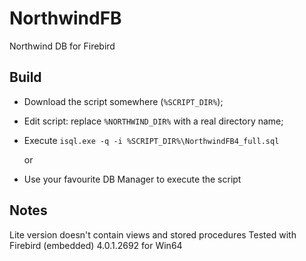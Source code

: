 # NorthwindFB

Northwind DB for Firebird

## Build

- Download the script somewhere (`%SCRIPT_DIR%`);
- Edit script: replace `%NORTHWIND_DIR%` with a real directory name;
- Execute `isql.exe -q -i %SCRIPT_DIR%\NorthwindFB4_full.sql`

  or

- Use your favourite DB Manager to execute the script

## Notes

Lite version doesn't contain views and stored procedures
Tested with Firebird (embedded) 4.0.1.2692 for Win64
